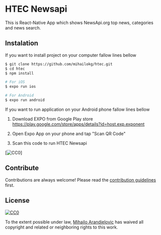 # HTEC Newsapi

This is React-Native App which shows NewsApi.org top news, categories and news search.

## Instalation

If you want to install project on your computer fallow lines bellow
```bash
$ git clone https://github.com/mihailokg/htec.git
$ cd htec
$ npm install

# For iOS
$ expo run ios

# For Android
$ expo run android
```

If you want to run application on your Android phone fallow lines bellow

1. Download EXPO from Google Play store https://play.google.com/store/apps/details?id=host.exp.exponent

2. Open Expo App on your phone and tap "Scan QR Code"
3. Scan this code to run HTEC Newsapi

[![CC0](https://licensebuttons.net/p/zero/1.0/88x31.png)]

## Contribute

Contributions are always welcome!
Please read the [contribution guidelines](contributing.md) first.

## License

[![CC0](https://licensebuttons.net/p/zero/1.0/88x31.png)](https://creativecommons.org/publicdomain/zero/1.0/)

To the extent possible under law, [Mihailo Arandjelovic](https://timonix.com) has waived all copyright and related or neighboring rights to this work.

 
